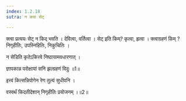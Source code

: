 ```yaml
---
index: 1.2.18
sutra: न क्त्वा सेट्

---
```

क्त्वा प्रत्ययः सेट् न किद् भवति । देवित्वा, वर्तित्वा । सेट् इति किम्? कृत्वा, हृत्वा । क्त्वाग्रहणं किम् ? निगृहीतिः, उपस्निहितिः,  निकुचितिः । 

न सेडिति कृतेऽकित्त्वे निष्ठायामवधारणात् । 

ज्ञापकान्न परोक्षायां सनि झल्ग्रहणं विदुः ॥1॥

इत्त्वं कित्सन्नियोगेन रेण तुल्यं सुधीवनि ।

वस्वर्थं किदतीदेशान् निगृहीतिः प्रयोजनम् ।॥2॥